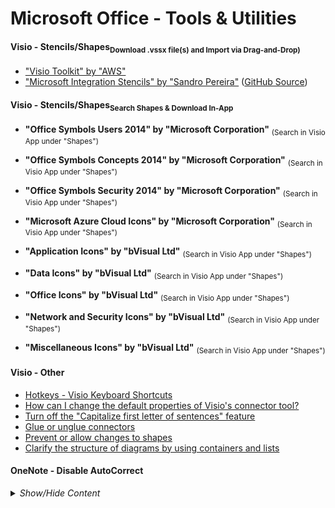 <!-- ------------------------------------------------------------ ---

This file (on GitHub):

	https://github.com/mcavallo-git/Coding/blob/master/windows/Windows%20-%20Mcrosoft%20Office%20-%20Tools%20%26%20Utilities.md

--- ------------------------------------------------------------- -->

# Microsoft Office - Tools & Utilities

<!-- ------------------------------------------------------------ -->

<h4>Visio - Stencils/Shapes<sub>Download .vssx file(s) and Import via Drag-and-Drop)</sub></h4>

* ["Visio Toolkit" by "AWS"](https://aws.amazon.com/architecture/icons/)
* ["Microsoft Integration Stencils" by "Sandro Pereira"](https://gallery.technet.microsoft.com/Collection-of-Integration-e6a3f4d0) ([GitHub Source](https://github.com/sandroasp/Microsoft-Integration-and-Azure-Stencils-Pack-for-Visio))

<!-- ------------------------------------------------------------ -->

<h4>Visio - Stencils/Shapes<sub>Search Shapes & Download In-App</sub></h4>

* <b>"Office Symbols Users 2014" by "Microsoft Corporation"</b> <sub>(Search in Visio App under "Shapes")</sub>
* <b>"Office Symbols Concepts 2014" by "Microsoft Corporation"</b> <sub>(Search in Visio App under "Shapes")</sub>
* <b>"Office Symbols Security 2014" by "Microsoft Corporation"</b> <sub>(Search in Visio App under "Shapes")</sub>
* <b>"Microsoft Azure Cloud Icons" by "Microsoft Corporation"</b> <sub>(Search in Visio App under "Shapes")</sub>

* <b>"Application Icons" by "bVisual Ltd"</b> <sub>(Search in Visio App under "Shapes")</sub>
* <b>"Data Icons" by "bVisual Ltd"</b> <sub>(Search in Visio App under "Shapes")</sub>
* <b>"Office Icons" by "bVisual Ltd"</b> <sub>(Search in Visio App under "Shapes")</sub>
* <b>"Network and Security Icons" by "bVisual Ltd"</b> <sub>(Search in Visio App under "Shapes")</sub>
* <b>"Miscellaneous Icons" by "bVisual Ltd"</b> <sub>(Search in Visio App under "Shapes")</sub>

<!-- ------------------------------------------------------------ -->

<h4>Visio - Other</h4>

* [Hotkeys - Visio Keyboard Shortcuts](http://www.excel-networks.com/docs/ms-visio-keyboardshortcuts.pdf)
* [How can I change the default properties of Visio's connector tool?](https://superuser.com/a/243619)
* [Turn off the "Capitalize first letter of sentences" feature](https://support.microsoft.com/en-us/help/290586)
* [Glue or unglue connectors](https://support.office.com/en-us/article/glue-or-unglue-connectors-c55370ae-a3c3-4468-9232-b32604f7252f)
* [Prevent or allow changes to shapes](https://support.office.com/en-us/article/prevent-or-allow-changes-to-shapes-e65decf4-0eed-4fd6-a7d9-b286abcbc7eb)
* [Clarify the structure of diagrams by using containers and lists](https://support.office.com/en-us/article/clarify-the-structure-of-diagrams-by-using-containers-and-lists-4da621a4-3572-4c9b-9559-bbe4f6c9b08f)



<!-- ------------------------------------------------------------ -->

<h4>OneNote - Disable AutoCorrect</h4>

<details><summary><i>Show/Hide Content</i></summary>
<p>

<pre><code>------------------------------------------------------------

Instructions for version:
	OneNote 2016 (Office-365 Install)

	Select tab "Review" at the top
		--> Click Dropdown:   "Language" 
			--> Select   "Language Preferences"
				--> Select Left Tab: "Proofing"  (3rd Tab from Top)
				
					(TOP CATEGORY)
						Click Button "AutoCorrect Options"
							(UNCHECK) Correct TWo INitial CApitals
							(UNCHECK) Capitalize first letter of sentences
							(UNCHECK) Capitalize names of days
							(UNCHECK) Correct accidental use of cAPS LOCK key
							(UNCHECK) Replace text as you type
							(Click "OK")
					
					(MIDDLE CATEGORY) - When correcting spelling in Microsoft Office programs
						(UNCHECK) Flag repeated words
					
					(BOTTOM CATEGORY) - When correcting spelling in OneNote
						(UNCHECK) Check spelling as you type
						(UNCHECK) Check grammar with spelling
						(Click "OK")

------------------------------------------------------------

Instructions for version:
	OneNote, Windows 10 (Built-In) App

		Click [ … ] at the top
			-> Settings
				-> Options
					-> Proofing (near bottom)
						-> Hide Spelling Errors [ON]
						-> AutoCorrect [OFF]

------------------------------------------------------------</code></pre>

</p>
</details>